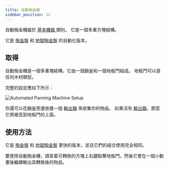 ```yaml
---
title: 自動掏金機
sidebar_position: 12
---
```


自動掏金機屬於 [ 基本機器 ](/docs/Slimefun/Basic-Machines) 類別。 它是一個多重方塊結構。

它是 [掏金盤](Gold-Pan) 和 [地獄掏金盤](Nether-Gold-Pan) 的自動化版本。

## 取得

自動掏金機是一個多重塊結構，它由一個鍋釜和一個地板門組成。 地板門可以是任何木材類型。

完整的設定應如下所示：

![Automated Panning Machine Setup](https://raw.githubusercontent.com/TheBusyBiscuit/Slimefun4-Wiki/master/images/multiblock-automated-panning-machine.png)

你還可以在鍋釜旁邊放置一個 [輸出箱](Output-Chest) 來收集你的物品。 如果沒有 [輸出箱](Output-Chest)，那麼它將被丟到地板門的上面。

## 使用方法

它是 [掏金盤](Gold-Pan) 和 [地獄掏金盤](Nether-Gold-Pan) 更快的版本，並且它們的組合使用完全相同。

要使用自動掏金機，請拿着可轉換的方塊上右鍵點擊地板門，然後它會在一個小動畫後繼續輸出其轉換後的物品。
